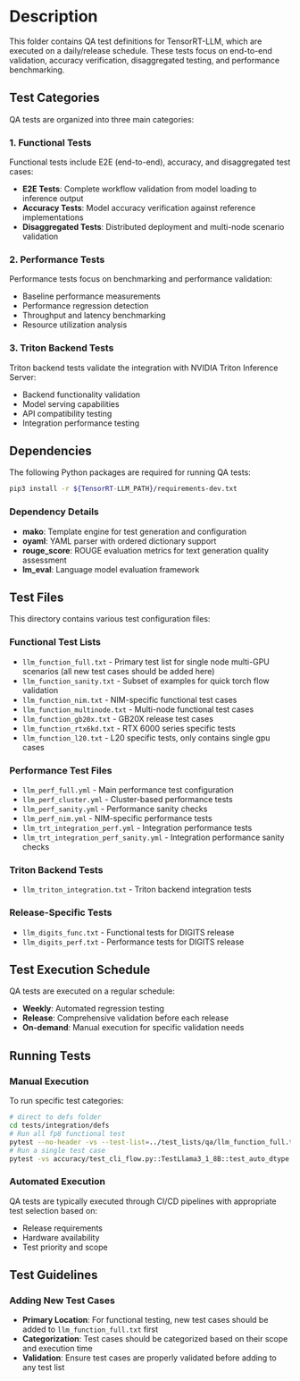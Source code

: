 # Description

This folder contains QA test definitions for TensorRT-LLM, which are executed on a daily/release schedule. These tests focus on end-to-end validation, accuracy verification, disaggregated testing, and performance benchmarking.

## Test Categories

QA tests are organized into three main categories:

### 1. Functional Tests
Functional tests include E2E (end-to-end), accuracy, and disaggregated test cases:

- **E2E Tests**: Complete workflow validation from model loading to inference output
- **Accuracy Tests**: Model accuracy verification against reference implementations
- **Disaggregated Tests**: Distributed deployment and multi-node scenario validation

### 2. Performance Tests
Performance tests focus on benchmarking and performance validation:
- Baseline performance measurements
- Performance regression detection
- Throughput and latency benchmarking
- Resource utilization analysis

### 3. Triton Backend Tests
Triton backend tests validate the integration with NVIDIA Triton Inference Server:
- Backend functionality validation
- Model serving capabilities
- API compatibility testing
- Integration performance testing

## Dependencies

The following Python packages are required for running QA tests:

```bash
pip3 install -r ${TensorRT-LLM_PATH}/requirements-dev.txt
```

### Dependency Details

- **mako**: Template engine for test generation and configuration
- **oyaml**: YAML parser with ordered dictionary support
- **rouge_score**: ROUGE evaluation metrics for text generation quality assessment
- **lm_eval**: Language model evaluation framework

## Test Files

This directory contains various test configuration files:

### Functional Test Lists
- `llm_function_full.txt` - Primary test list for single node multi-GPU scenarios (all new test cases should be added here)
- `llm_function_sanity.txt` - Subset of examples for quick torch flow validation
- `llm_function_nim.txt` - NIM-specific functional test cases
- `llm_function_multinode.txt` - Multi-node functional test cases
- `llm_function_gb20x.txt` - GB20X release test cases
- `llm_function_rtx6kd.txt` - RTX 6000 series specific tests
- `llm_function_l20.txt` - L20 specific tests, only contains single gpu cases

### Performance Test Files
- `llm_perf_full.yml` - Main performance test configuration
- `llm_perf_cluster.yml` - Cluster-based performance tests
- `llm_perf_sanity.yml` - Performance sanity checks
- `llm_perf_nim.yml` - NIM-specific performance tests
- `llm_trt_integration_perf.yml` - Integration performance tests
- `llm_trt_integration_perf_sanity.yml` - Integration performance sanity checks

### Triton Backend Tests
- `llm_triton_integration.txt` - Triton backend integration tests

### Release-Specific Tests
- `llm_digits_func.txt` - Functional tests for DIGITS release
- `llm_digits_perf.txt` - Performance tests for DIGITS release

## Test Execution Schedule

QA tests are executed on a regular schedule:

- **Weekly**: Automated regression testing
- **Release**: Comprehensive validation before each release
- **On-demand**: Manual execution for specific validation needs

## Running Tests

### Manual Execution

To run specific test categories:

```bash
# direct to defs folder
cd tests/integration/defs
# Run all fp8 functional test
pytest --no-header -vs --test-list=../test_lists/qa/llm_function_full.txt -k fp8
# Run a single test case
pytest -vs accuracy/test_cli_flow.py::TestLlama3_1_8B::test_auto_dtype
```

### Automated Execution

QA tests are typically executed through CI/CD pipelines with appropriate test selection based on:

- Release requirements
- Hardware availability
- Test priority and scope

## Test Guidelines

### Adding New Test Cases
- **Primary Location**: For functional testing, new test cases should be added to `llm_function_full.txt` first
- **Categorization**: Test cases should be categorized based on their scope and execution time
- **Validation**: Ensure test cases are properly validated before adding to any test list
